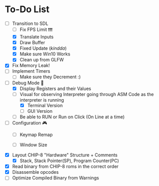 # To-Do List

- [ ] Transition to SDL
  - [ ] Fix FPS Limit ❗❗❗
  - [x] Translate Inputs
  - [x] Draw Buffer
  - [x] Fixed Update (*kindda*)
  - [x] Make sure Win10 Works
  - [x] Clean up from GLFW
- [x] Fix Memory Leak!
- [ ] Implement Timers
  - [ ] Make sure they Decrement :)
- [ ] Debug Mode 👾
  - [x] Display Registers and their Values
  - [ ] Visual for observing Interpreter going through ASM Code as the interpreter is running
    - [x] Terminal Version
    - [ ] GUI Version
  - [ ] Be able to RUN or Run on Click (On Line at a time)
- [ ] Configuration 🎮
  - [ ] Keymap Remap
  - [ ] Window Size


- [x] Layout CHIP-8 "Hardware" Structure + Comments
  - [x] Stack, Stack Pointer(SP), Program Counter(PC) 
- [x] Read binary from CHIP-8 roms in the correct order
- [x] Disassemble opcodes
- [ ] Optimize Compiled Binary from Warnings
